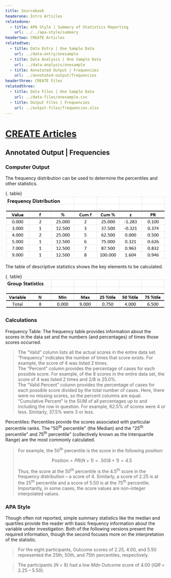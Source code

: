 ```yaml
---
title: Sourcebook
headerone: Intro Articles
relatedone:
  - title: APA Style | Summary of Statistics Reporting
    url: ../../apa-style/summary
headertwo: CREATE Articles
relatedtwo:
  - title: Data Entry | One Sample Data
    url: ../data-entry/onesample
  - title: Data Analysis | One Sample Data
    url: ../data-analysis/onesample    
  - title: Annotated Output | Frequencies
    url: ../annotated-output/frequencies
headerthree: CREATE Files
relatedthree:
  - title: Data Files | One Sample Data
    url: ../data-files/onesample.csv
  - title: Output Files | Frequencies
    url: ../output-files/frequencies.xlsx
---
```


# [CREATE Articles](../index.md)

## Annotated Output | Frequencies

### Computer Output

The frequency distribution can be used to determine the percentiles and other statistics.

{. table}
![Screenshot of frequency table](frequencies2.png)

The table of descriptive statistics shows the key elements to be calculated.

{. table}
![Screenshot of descriptive table](frequencies3.png) 

### Calculations

Frequency Table: The frequency table provides information about the scores in the data set and the numbers (and percentages) of times those scores occurred.

> The “Valid” column lists all the actual scores in the entire data set. “Frequency” indicates the number of times that score exists. For example, the score of 4 was listed 2 times.  
> The “Percent” column provides the percentage of cases for each possible score. For example, of the 8 scores in the entire data set, the score of 4 was listed 2 times and 2/8 is 25.0%.  
> The “Valid Percent” column provides the percentage of cases for each possible score divided by the total number of cases. Here, there were no missing scores, so the percent columns are equal.  
> “Cumulative Percent” is the SUM of all percentages up to and including the row in question. For example, 62.5% of scores were 4 or less. Similarly, 37.5% were 3 or less.

Percentiles: Percentiles provide the scores associated with particular percentile ranks. The "50<sup>th</sup> percentile" (the Median) and the "25<sup>th</sup> percentile" and 75<sup>th</sup> percentile" (collectively known as the Interquartile Range) are the most commonly calculated.

> For example, the 50<sup>th</sup> percentile is the score in the following position:
>
> $$ \text{Position} = PR ( N + 1 ) = .50 ( 8 + 1 ) = 4.5 $$
>
> Thus, the score at the 50<sup>th</sup> percentile is the 4.5<sup>th</sup> score in the frequency distribution – a score of 4.
> Similarly, a score of 2.25 is at the 25<sup>th</sup> percentile and a score of 5.50 is at the 75<sup>th</sup> percentile. Importantly, in some cases, the score values are non-integer interpolated values.

### APA Style

Though often not reported, simple summary statistics like the median and quartiles provide the reader with basic frequency information about the variable under investigation. Both of the following versions present the required information, though the second focuses more on the interpretation of the statistic.

> For the eight participants, Outcome scores of 2.25, 4.00, and 5.50 represented the 25th, 50th, and 75th percentiles, respectively.

> The participants (*N* = 8) had a low *Mdn* Outcome score of 4.00 (*IQR* = 2.25 – 5.50).
